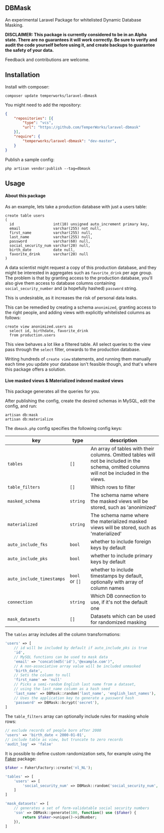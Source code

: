 ## DBMask

An experimental Laravel Package for whitelisted Dynamic Database Masking.

**DISCLAIMER: This package is currently considered to be in an Alpha state. There are no guarantees it will work correctly. Be sure to verify and audit the code yourself before using it, and create backups to guarantee the safety of your data.**

Feedback and contributions are welcome.

## Installation

Install with composer:
```
composer update temperworks/laravel-dbmask
```

You might need to add the repository:
```json
{
    "repositories": [{
        "type": "vcs",
        "url": "https://github.com/TemperWorks/laravel-dbmask"
    }],
    "require": {
        "temperworks/laravel-dbmask": "dev-master",
    }
}
```

Publish a sample config:
```
php artisan vendor:publish --tag=dbmask
```

## Usage

#### About this package

As an example, lets take a production database with just a users table:

```mysql
create table users
(
  id                  int(10) unsigned auto_increment primary key,
  email               varchar(255) not null,
  first_name          varchar(255) null,
  last_name           varchar(255) null,
  password            varchar(60) null,
  social_security_num varchar(20) null,
  birth_date          date null,
  favorite_drink      varchar(20) null
)
```

A data scientist might request a copy of this production database, and they might be interested in aggregates such as `favorite_drink` per age group. The problem is that by granting access to the production database, you'll also give them access to database columns containing `social_security_number` and (a hopefully hashed) `password` string.

This is undesirable, as it increases the risk of personal data leaks.

This can be remedied by creating a schema `anonimized`, granting access to the right people, and adding views with explicitly whitelisted columns as follows:

```mysql
create view anonimized.users as
  select id, birthdate, favorite_drink
  from production.users
```

This view behaves a lot like a filtered table. All select queries to the view pass through the `select` filter, onwards to the production database. 

Writing hundreds of `create view` statements, and running them manually each time you update your database isn't feasible though, and that's where this package offers a solution.

#### Live masked views & Materialized indexed masked views

This package generates all the queries for you.

After publishing the config, create the desired schemas in MySQL, edit the config, and run:

```
artisan db:mask
artisan db:materialize
```

The `dbmask.php` config specifies the following config keys:

|key|type|description|
|---|---|---|
|`tables`|`[]`|An array of tables with their columns. Omitted tables will not be included in the schema, omitted columns will not be included in the views.|
|`table_filters`|`[]`|Which rows to filter|
|`masked_schema`|`string`|The schema name where the masked views will be stored, such as 'anonimized'|
|`materialized`|`string`|The schema name where the materialized masked views will be stored, such as 'materialized'|
|`auto_include_fks`| `bool`| whether to include foreign keys by default|
|`auto_include_pks`| `bool`| whether to include primary keys by default|
|`auto_include_timestamps`| `bool` or `[]`| whether to include timestamps by default, optionally with array of column names|
|`connection`| `string`| Which DB connection to use, if it's not the default one |
|`mask_datasets`|`[]`| Datasets which can be used for randomized masking |

The `tables` array includes all the column transformations:
```php
'users' => [
    // id will be included by default if auto_include_pks is true
    'id',
    // MySQL functions can be used to mask data
    'email' => "concat(md5('id'),'@example.com')",
    // A non-associative array value will be included unmasked
    'birth_date',
    // Sets the column to null
    'first_name' => 'null'
    // Picks a semi-random English last name from a dataset, 
    // using the last_name column as a hash seed
    'last_name' => DBMask::random('last_name', 'english_last_names'),
    // Uses the application key to generate a password hash 
    'password' => DBMask::bcrypt('secret'),
]
```

The `table_filters` array can optionally include rules for masking whole rows: 

```php
// exclude records of people born after 2000
'users' => 'birth_date < 2000-01-01',
// include table as view, but truncate to zero records
'audit_log' => 'false'
```

It is possible to define custom randomization sets, for example using the [Faker](https://github.com/fzaninotto/Faker) package:

```php
$faker = Faker\Factory::create('nl_NL');

'tables' => [
    'users' => [
        'social_security_num' => DBMask::random('social_security_num', 'ssn')
    ]
]

'mask_datasets' => [
    // generates a set of form-validatable social security numbers
    'ssn' => DBMask::generate(100, function() use ($faker) {
        return $faker->unique()->idNumber;
    }),
]
```
